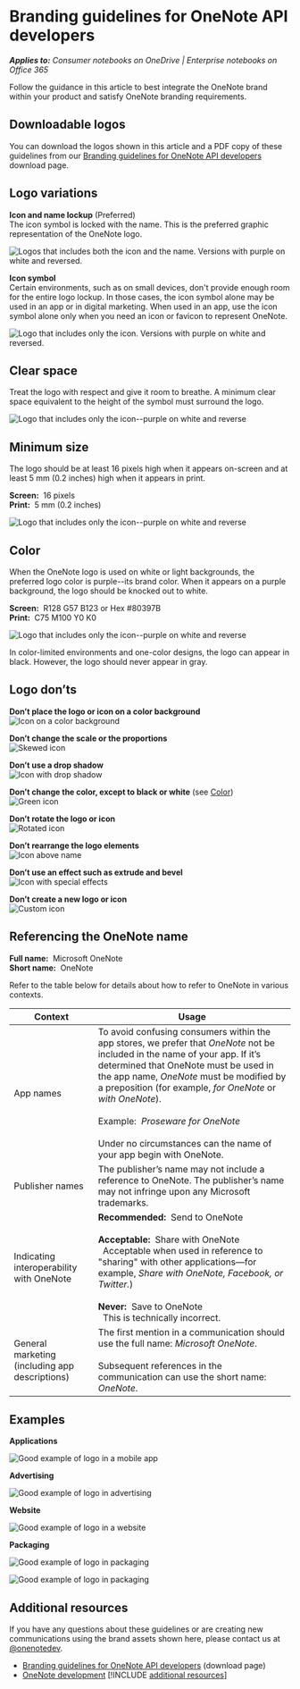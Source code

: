 # Branding guidelines for OneNote API developers 
 
*__Applies to:__ Consumer notebooks on OneDrive | Enterprise notebooks on Office 365*

Follow the guidance in this article to best integrate the OneNote brand within your product and satisfy OneNote branding requirements.

<a name="download-logos"></a>
## Downloadable logos
You can download the logos shown in this article and a PDF copy of these guidelines from our [Branding guidelines for OneNote API developers](https://www.microsoft.com/download/details.aspx?id=42977) download page.

<a name="variations"></a>
## Logo variations

**Icon and name lockup** (Preferred)  
The icon symbol is locked with the name. This is the preferred graphic representation of the OneNote logo.

  ![Logos that includes both the icon and the name. Versions with purple on white and reversed.](images/OneNoteLogoBGs.png)

**Icon symbol**  
Certain environments, such as on small devices, don't provide enough room for the entire logo lockup. In those cases, the icon symbol alone may be used in an app or in digital marketing. When used in an app, use the icon symbol alone only when you need an icon or favicon to represent OneNote.

  ![Logo that includes only the icon.  Versions with purple on white and reversed.](images/OneNoteLogoIcon.png)

<a name="spacing"></a>
## Clear space 
Treat the logo with respect and give it room to breathe. A minimum clear space equivalent to the height of the symbol must surround the logo.

  ![Logo that includes only the icon--purple on white and reverse](images/OneNoteLogoClearSpace.png)


<a name="size"></a>
## Minimum size 
The logo should be at least 16 pixels high when it appears on-screen and at least 5 mm (0.2 inches) high when it appears in print.

**Screen:**&nbsp;&nbsp;16 pixels  
**Print:**&nbsp;&nbsp;5 mm (0.2 inches) 

  ![Logo that includes only the icon--purple on white and reverse](images/OneNoteLogoMinSize.png)


<a name="color"></a>
## Color
When the OneNote logo is used on white or light backgrounds, the preferred logo color is purple--its brand color. When it appears on a purple background, the logo should be knocked out to white.

**Screen:**&nbsp;&nbsp;R128 G57 B123 or Hex #80397B  
**Print:**&nbsp;&nbsp;C75 M100 Y0 K0 

  ![Logo that includes only the icon--purple on white and reverse](images/OneNoteLogoBGs.png)
 
In color-limited environments and one-color designs, the logo can appear in black. However, the logo should never appear in gray.
<!--or white?-->

<a name="do-nots"></a>
## Logo don’ts

**Don’t place the logo or icon on a color background**  
![Icon on a color background](images/OneNoteLogoDonts1.png)

**Don’t change the scale or the proportions**    
![Skewed icon](images/OneNoteLogoDonts2.png)

**Don’t use a drop shadow**  
![Icon with drop shadow](images/OneNoteLogoDonts3.png)

**Don’t change the color, except to black or white** (see [Color](#color))  
![Green icon](images/OneNoteLogoDonts4.png) 

**Don’t rotate the logo or icon**   
![Rotated icon](images/OneNoteLogoDonts5.png)

**Don’t rearrange the logo elements**  
![Icon above name](images/OneNoteLogoDonts6.png)

**Don’t use an effect such as extrude and bevel**  
![Icon with special effects](images/OneNoteLogoDonts7.png)

**Don’t create a new logo or icon**  
![Custom icon](images/OneNoteLogoDonts8.png)
 
<a name="name"></a>
## Referencing the OneNote name

**Full name:**&nbsp;&nbsp;Microsoft OneNote  
**Short name:**&nbsp;&nbsp;OneNote
 
Refer to the table below for details about how to refer to OneNote in various contexts.

| Context | Usage |
|------|------|
| App names | To avoid confusing consumers within the app stores, we prefer that *OneNote* not be included in the name of your app. If it’s determined that OneNote must be used in the app name, *OneNote* must be modified by a preposition (for example, *for OneNote* or *with OneNote*).<br /><br />Example:&nbsp;&nbsp;*Proseware for OneNote*<br /><br />Under no circumstances can the name of your app begin with OneNote.
| Publisher names | The publisher’s name may not include a reference to OneNote. The publisher’s name may not infringe upon any Microsoft trademarks. |
| Indicating interoperability with OneNote | **Recommended:**&nbsp;&nbsp;Send to OneNote<br /><br />**Acceptable:**&nbsp;&nbsp;Share with OneNote<br />&nbsp;&nbsp;Acceptable when used in reference to "sharing" with other applications—for example, *Share with OneNote, Facebook, or Twitter.*)<br /><br />**Never:**&nbsp;&nbsp;Save to OneNote<br />&nbsp;&nbsp;This is technically incorrect. |
| General marketing (including app descriptions) | The first mention in a communication should use the full name: *Microsoft OneNote*.<br /><br />Subsequent references in the communication can use the short name: *OneNote*.
 
<a name="examples"></a>
## Examples

**Applications**

![Good example of logo in a mobile app](images/OneNoteUsageApps.png)


**Advertising**

![Good example of logo in advertising](images/OneNoteUsageAdvertising.jpg)


**Website**

![Good example of logo in a website](images/OneNoteUsageWebsite.png)


**Packaging**

![Good example of logo in packaging](images/OneNoteUsagePackaging1.png)

![Good example of logo in packaging](images/OneNoteUsagePackaging2.png)


## Additional resources
If you have any questions about these guidelines or are creating new communications using the brand assets shown here, please contact us at [@onenotedev](http://twitter.com/onenotedev).

- [Branding guidelines for OneNote API developers](https://www.microsoft.com/download/details.aspx?id=42977) (download page)
- [OneNote development](../howto/onenote-landing.md)
[!INCLUDE [additional resources](includes/additionalResources.txt)]

